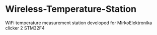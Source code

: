 # Wireless-Temperature-Station
WiFi temperature measurement station developed for MirkoElektronika clicker 2 STM32F4
